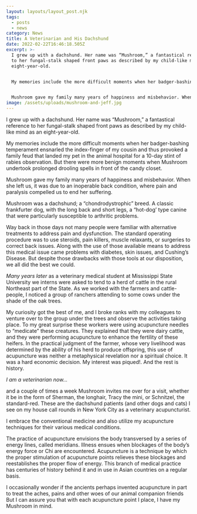```yaml
---
layout: layouts/layout_post.njk
tags:
  - posts
  - news
category: News
title: A Veterinarian and His Dachshund
date: 2022-02-22T16:46:18.505Z
excerpt: >-
  I grew up with a dachshund. Her name was “Mushroom,” a fantastical reference
  to her fungal-stalk shaped front paws as described by my child-like mind as an
  eight-year-old.


  My memories include the more difficult moments when her badger-bashing temperament ensnarled the index-finger of my cousin and thus provoked a family feud that landed my pet in the animal hospital for a 10-day stint of rabies observation. But there were more benign moments when Mushroom undertook prolonged drooling spells in front of the candy closet.


  Mushroom gave my family many years of happiness and misbehavior. When she left us, it was due to an inoperable back condition, where pain and paralysis compelled us to end her suffering.
image: /assets/uploads/mushroom-and-jeff.jpg
---
```

I grew up with a dachshund. Her name was “Mushroom,” a fantastical reference to her fungal-stalk shaped front paws as described by my child-like mind as an eight-year-old.

My memories include the more difficult moments when her badger-bashing temperament ensnarled the index-finger of my cousin and thus provoked a family feud that landed my pet in the animal hospital for a 10-day stint of rabies observation. But there were more benign moments when Mushroom undertook prolonged drooling spells in front of the candy closet.

Mushroom gave my family many years of happiness and misbehavior. When she left us, it was due to an inoperable back condition, where pain and paralysis compelled us to end her suffering.

Mushroom was a dachshund; a “chondrodystrophic” breed. A classic frankfurter dog, with the long back and short legs, a “hot-dog’ type canine that were particularly susceptible to arthritic problems.

Way back in those days not many people were familiar with alternative treatments to address pain and dysfunction. The standard operating procedure was to use steroids, pain killers, muscle relaxants, or surgeries to correct back issues. Along with the use of those available means to address this medical issue came problems with diabetes, skin issues, and Cushing’s Disease. But despite those drawbacks with those tools at our disposition, we all did the best we could.

[](<>)*Many years later* as a veterinary medical student at Mississippi State University we interns were asked to tend to a herd of cattle in the rural Northeast part of the State. As we worked with the farmers and cattle-people, I noticed a group of ranchers attending to some cows under the shade of the oak trees.

My curiosity got the best of me, and I broke ranks with my colleagues to venture over to the group under the trees and observe the activities taking place. To my great surprise these workers were using acupuncture needles to “medicate” these creatures. They explained that they were dairy cattle, and they were performing acupuncture to enhance the fertility of these heifers. In the practical judgment of the farmer, whose very livelihood was determined by the ability of his herd to produce offspring, this use of acupuncture was neither a metaphysical revelation nor a spiritual choice. It was a hard economic decision. My interest was piqued!. And the rest is history.

*I am a veterinarian now…*

and a couple of times a week Mushroom invites me over for a visit, whether it be in the form of Sherman, the longhair, Tracy the mini, or Schnitzel, the standard-red. These are the dachshund patients (and other dogs and cats) I see on my house call rounds in New York City as a veterinary acupuncturist.

I embrace the conventional medicine and also utilize my acupuncture techniques for their various medical conditions.

The practice of acupuncture envisions the body transversed by a series of energy lines, called meridians. Illness ensues when blockages of the body’s energy force or Chi are encountered. Acupuncture is a technique by which the proper stimulation of acupuncture points relieves these blockages and reestablishes the proper flow of energy. This branch of medical practice has centuries of history behind it and in use in Asian countries on a regular basis.

I occasionally wonder if the ancients perhaps invented acupuncture in part to treat the aches, pains and other woes of our animal companion friends But I can assure you that with each acupuncture point I place, I have my Mushroom in mind.